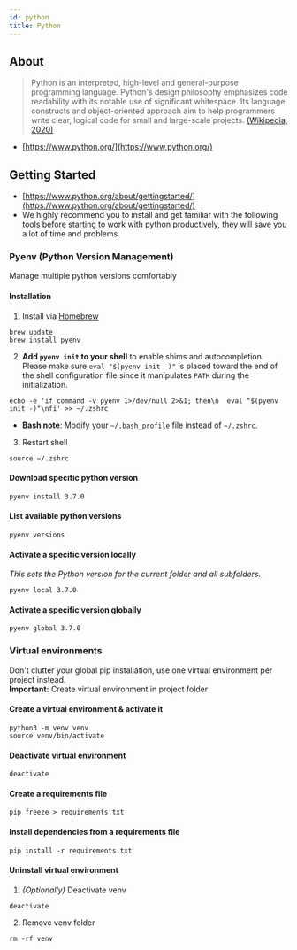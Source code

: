 ```yaml
---
id: python
title: Python
---
```


## About
> Python is an interpreted, high-level and general-purpose programming language. Python's design philosophy emphasizes code readability with its notable use of significant whitespace. Its language constructs and object-oriented approach aim to help programmers write clear, logical code for small and large-scale projects.
> [(Wikipedia, 2020)](https://en.wikipedia.org/wiki/Python_(programming_language))

- [https://www.python.org/](https://www.python.org/)

## Getting Started
- [https://www.python.org/about/gettingstarted/](https://www.python.org/about/gettingstarted/)
- We highly recommend you to install and get familiar with the following tools before starting to work with python productively, they will save you a lot of time and problems.

### Pyenv (Python Version Management)
Manage multiple python versions comfortably
#### Installation
1. Install via [Homebrew](https://brew.sh)
```shell 
brew update
brew install pyenv
```
2.   **Add `pyenv init` to your shell** to enable shims and autocompletion.
   Please make sure `eval "$(pyenv init -)"` is placed toward the end of the shell
   configuration file since it manipulates `PATH` during the initialization.
```shell
echo -e 'if command -v pyenv 1>/dev/null 2>&1; then\n  eval "$(pyenv init -)"\nfi' >> ~/.zshrc
```
    
- **Bash note**: Modify your `~/.bash_profile` file instead of `~/.zshrc`.

3. Restart shell
```shell 
source ~/.zshrc
```

#### Download specific python version
```shell 
pyenv install 3.7.0
```

#### List available python versions
```shell 
pyenv versions
```

#### Activate a specific version locally
*This sets the Python version for the current folder and all subfolders.*
```shell 
pyenv local 3.7.0
```
#### Activate a specific version globally
```shell 
pyenv global 3.7.0
```


### Virtual environments
Don't clutter your global pip installation, use one virtual environment per project instead. \
**Important:** Create virtual environment in project folder
#### Create a virtual environment & activate it
```shell 
python3 -m venv venv 
source venv/bin/activate
```

#### Deactivate virtual environment
```shell 
deactivate
```

#### Create a  requirements file
```shell 
pip freeze > requirements.txt 
```

#### Install dependencies from a requirements file
```shell 
pip install -r requirements.txt 
```
    
#### Uninstall virtual environment
1. *(Optionally)* Deactivate venv
```shell 
deactivate
```
2. Remove venv folder
```shell 
rm -rf venv 
```
